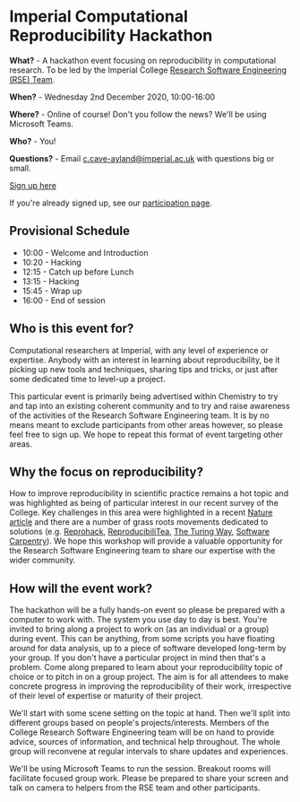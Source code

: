 # Imperial Computational Reproducibility Hackathon

**What?** - A hackathon event focusing on reproducibility in computational
research. To be led by the Imperial College [Research Software Engineering (RSE)
Team][RSE].

**When?** - Wednesday 2nd December 2020, 10:00-16:00

**Where?** - Online of course! Don't you follow the news? We'll be using Microsoft
Teams.

**Who?** - You!

**Questions?** - Email c.cave-ayland@imperial.ac.uk with questions big or small.

[Sign up here][]

If you're already signed up, see our [participation page](participating.md).

[RSE]: https://www.imperial.ac.uk/admin-services/ict/self-service/research-support/rcs/research-software-engineering/
[sign up here]: https://forms.office.com/Pages/ResponsePage.aspx?id=B3WJK4zudUWDC0-CZ8PTB5Fu0TPn6jVEtbP45q-8NH1UNFIwWjhVUFVXVzRMSlc1MzEzMFRGQjFTTS4u

## Provisional Schedule

* 10:00 - Welcome and Introduction
* 10:20 - Hacking
* 12:15 - Catch up before Lunch
* 13:15 - Hacking
* 15:45 - Wrap up
* 16:00 - End of session

## Who is this event for?

Computational researchers at Imperial, with any level of experience or
expertise. Anybody with an interest in learning about reproducibility, be it
picking up new tools and techniques, sharing tips and tricks, or just after some
dedicated time to level-up a project.

This particular event is primarily being advertised within Chemistry to try and
tap into an existing coherent community and to try and raise awareness of the
activities of the Research Software Engineering team. It is by no means meant to
exclude participants from other areas however, so please feel free to sign
up. We hope to repeat this format of event targeting other areas.

## Why the focus on reproducibility?

How to improve reproducibility in scientific practice remains a hot topic and
was highlighted as being of particular interest in our recent survey of the
College. Key challenges in this area were highlighted in a recent [Nature
article][nature] and there are a number of grass roots movements dedicated to
solutions (e.g. [Reprohack][], [ReproducibiliTea][], [The Turing
Way][turing-way], [Software Carpentry][]). We hope this workshop will provide a
valuable opportunity for the Research Software Engineering team to share our
expertise with the wider community.

[nature]: https://www.nature.com/articles/d41586-020-02462-7
[reprohack]: https://reprohack.github.io/reprohack-hq/
[reproducibilitea]: https://reproducibilitea.org/
[turing-way]: https://www.turing.ac.uk/research/research-projects/turing-way-handbook-reproducible-data-science
[software carpentry]: https://swcarpentry.github.io/r-novice-gapminder/

## How will the event work?

The hackathon will be a fully hands-on event so please be prepared with a
computer to work with. The system you use day to day is best. You're invited to
bring along a project to work on (as an individual or a group) during
event. This can be anything, from some scripts you have floating around for data
analysis, up to a piece of software developed long-term by your group. If you
don't have a particular project in mind then that's a problem. Come along
prepared to learn about your reproducibility topic of choice or to pitch in on a
group project. The aim is for all attendees to make concrete progress in
improving the reproducibility of their work, irrespective of their level of
expertise or maturity of their project.

We'll start with some scene setting on the topic at hand. Then we'll split into
different groups based on people's projects/interests. Members of the College
Research Software Engineering team will be on hand to provide advice, sources of
information, and technical help throughout. The whole group will reconvene at
regular intervals to share updates and experiences.

We'll be using Microsoft Teams to run the session. Breakout rooms will
facilitate focused group work. Please be prepared to share your screen and talk
on camera to helpers from the RSE team and other participants.
